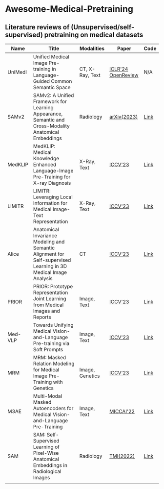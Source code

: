 # Awesome-Medical-Pretraining
## Literature reviews of (Unsupervised/self-supervised) pretraining on medical datasets

| Name    | Title                                                        | Modalities      | Paper                                                        | Code                                                         |
| ------- | ------------------------------------------------------------ | --------------- | ------------------------------------------------------------ | ------------------------------------------------------------ |
| UniMedI | Unified Medical Image Pre-training in Language-Guided Common Semantic Space | CT, X-Ray, Text | [ICLR'24 OpenReview](https://openreview.net/forum?id=XZGklkaOsL) | N/A                                                          |
| SAMv2   | SAMv2: A Unified Framework for Learning Appearance, Semantic and Cross-Modality Anatomical Embeddings | Radiology       | [arXiv(2023)](https://arxiv.org/pdf/2311.15111.pdf)          | [Link](https://github.com/alibaba-damo-academy/self-supervised-anatomical-embedding-v2) |
| MedKLIP | MedKLIP: Medical Knowledge Enhanced Language-Image Pre-Training for X-ray Diagnosis | X-Ray, Text     | [ICCV'23](https://openaccess.thecvf.com/content/ICCV2023/papers/Wu_MedKLIP_Medical_Knowledge_Enhanced_Language-Image_Pre-Training_for_X-ray_Diagnosis_ICCV_2023_paper.pdf) | [Link](https://github.com/MediaBrain-SJTU/MedKLIP)           |
| LIMITR  | LIMITR: Leveraging Local Information for Medical Image-Text Representation | X-Ray, Text     | [ICCV'23](https://openaccess.thecvf.com/content/ICCV2023/papers/Dawidowicz_LIMITR_Leveraging_Local_Information_for_Medical_Image-Text_Representation_ICCV_2023_paper.pdf) | [Link](https://github.com/gefend/LIMITR)                     |
| Alice   | Anatomical Invariance Modeling and Semantic Alignment for Self-supervised Learning in 3D Medical Image Analysis | CT              | [ICCV'23](https://openaccess.thecvf.com/content/ICCV2023/papers/Jiang_Anatomical_Invariance_Modeling_and_Semantic_Alignment_for_Self-supervised_Learning_in_ICCV_2023_paper.pdf) | [Link](https://github.com/alibaba-damo-academy/alice)        |
| PRIOR   | PRIOR: Prototype Representation Joint Learning from Medical Images and Reports | Image, Text     | [ICCV'23](https://openaccess.thecvf.com/content/ICCV2023/papers/Cheng_PRIOR_Prototype_Representation_Joint_Learning_from_Medical_Images_and_Reports_ICCV_2023_paper.pdf) | [Link](https://github.com/QtacierP/PRIOR)                    |
| Med-VLP | Towards Unifying Medical Vision-and-Language Pre-training via Soft Prompts | Image, Text     | [ICCV'23](https://arxiv.org/pdf/2302.08958.pdf)              | [Link](https://github.com/zhjohnchan/PTUnifier)              |
| MRM     | MRM: Masked Relation Modeling for Medical Image Pre-Training with Genetics | Image, Genetics | [ICCV'23](https://openaccess.thecvf.com/content/ICCV2023/papers/Yang_MRM_Masked_Relation_Modeling_for_Medical_Image_Pre-Training_with_Genetics_ICCV_2023_paper.pdf) | [Link](https://github.com/CityU-AIM-Group/MRM)               |
| M3AE    | Multi-Modal Masked Autoencoders for Medical Vision-and-Language Pre-Training | Image, Text     | [MICCAI'22](https://arxiv.org/pdf/2209.07098.pdf)            | [Link](https://github.com/zhjohnchan/M3AE)                   |
| SAM     | SAM: Self-Supervised Learning of Pixel-Wise Anatomical Embeddings in Radiological Images | Radiology       | [TMI(2022)](https://ieeexplore.ieee.org/stamp/stamp.jsp?arnumber=9760421&casa_token=Gp1KjhR8aWEAAAAA:E8snr-QFR5Q1LYSy2u6rNJhWK67gDNmo3eueNCWkWAUp2EkhsnDOK4oMCr00p7aDqvXwPkv7lrw&tag=1) | [Link](https://github.com/alibaba-damo-academy/self-supervised-anatomical-embedding-v2) |
|         |                                                              |                 |                                                              |                                                              |

